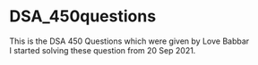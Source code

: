 # DSA_450questions
This is the DSA 450 Questions which were given by Love Babbar <br>
I started solving these question from 20 Sep 2021.
